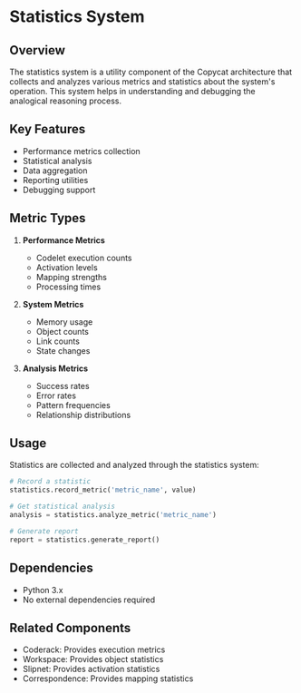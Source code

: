 # Statistics System

## Overview
The statistics system is a utility component of the Copycat architecture that collects and analyzes various metrics and statistics about the system's operation. This system helps in understanding and debugging the analogical reasoning process.

## Key Features
- Performance metrics collection
- Statistical analysis
- Data aggregation
- Reporting utilities
- Debugging support

## Metric Types
1. **Performance Metrics**
   - Codelet execution counts
   - Activation levels
   - Mapping strengths
   - Processing times

2. **System Metrics**
   - Memory usage
   - Object counts
   - Link counts
   - State changes

3. **Analysis Metrics**
   - Success rates
   - Error rates
   - Pattern frequencies
   - Relationship distributions

## Usage
Statistics are collected and analyzed through the statistics system:

```python
# Record a statistic
statistics.record_metric('metric_name', value)

# Get statistical analysis
analysis = statistics.analyze_metric('metric_name')

# Generate report
report = statistics.generate_report()
```

## Dependencies
- Python 3.x
- No external dependencies required

## Related Components
- Coderack: Provides execution metrics
- Workspace: Provides object statistics
- Slipnet: Provides activation statistics
- Correspondence: Provides mapping statistics 